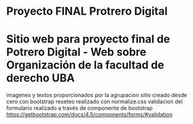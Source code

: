 # Proyecto FINAL Protrero Digital

# Sitio web para proyecto final de Potrero Digital - Web sobre Organización de la facultad de derecho UBA


imagenes y textos proporcionados por la agrupacion
sitio creado desde cero con bootstrap
reseteo realizado con normalize.css
validacion del formulario realizado a través de componente de bootstrap https://getbootstrap.com/docs/4.5/components/forms/#validation


